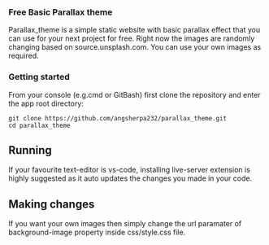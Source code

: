 ### Free Basic Parallax theme

Parallax_theme is a simple static website with basic parallax effect that you can use for your next project for free. Right now the images are randomly changing based on source.unsplash.com. You can use your own images as required.

### Getting started

From your console (e.g.cmd or GitBash) first clone the repository and enter the app root directory:

``` 
git clone https://github.com/angsherpa232/parallax_theme.git
cd parallax_theme
```

## Running

If your favourite text-editor is vs-code, installing live-server extension is highly suggested as it auto updates the changes you made in your code.

## Making changes

If you want your own images then simply change the url paramater of background-image property inside css/style.css file.

